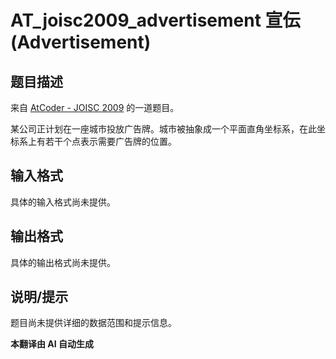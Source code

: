 # AT_joisc2009_advertisement 宣伝 (Advertisement)

## 题目描述

来自 [AtCoder - JOISC 2009](https://atcoder.jp/contests/joisc2009/tasks/joisc2009_advertisement) 的一道题目。

某公司正计划在一座城市投放广告牌。城市被抽象成一个平面直角坐标系，在此坐标系上有若干个点表示需要广告牌的位置。

## 输入格式

具体的输入格式尚未提供。

## 输出格式

具体的输出格式尚未提供。

## 说明/提示

题目尚未提供详细的数据范围和提示信息。

 **本翻译由 AI 自动生成**
